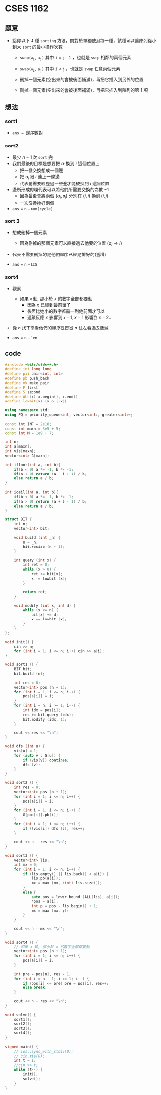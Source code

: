 # CSES 1162

## 題意

- 給你以下 $4$ 種 $\texttt{sorting}$ 方法，問對於單獨使用每一種，該種可以讓陣列從小到大 $\texttt{sort}$ 的最小操作次數

  - $\texttt{swap}\mathtt{(a_i,a_j)}$ 其中 $\mathtt{i=j-1}$  ，也就是 $\texttt{swap}$ 相鄰的兩個元素

  - $\texttt{swap}\mathtt{(a_i,a_j)}$ 其中 $\mathtt{i<j}$  ，也就是 $\texttt{swap}$ 任意兩個元素

  - 刪掉一個元素(空出來的會被後面補滿)，再把它插入到另外的位置

  - 刪掉一個元素(空出來的會被後面補滿)，再把它插入到陣列的第 $1$ 項

## 想法

### sort1

- $\texttt{ans = }$逆序數對

### sort2

- 最少 $n-1$ 次 $\texttt{sort}$ 完
- 我們最後的目標是想要把 $a_i$ 換到 $i$ 這個位置上
  - 把一個交換想成一個邊
  - 把 $a_i$ 跟 $i$ 連上一條邊
  - 代表他需要經歷過一些邊才能被換到 $i$ 這個位置
- 邊所形成的環代表可以將他們所需要交換的次數 $-1$ 
  - 因為最後會將兩個 $(a_i,a_j)$ 分別在 $(j,i)$ 換到 $(i,j)$
  - 一次交換換好兩個
- $\mathtt{ans=n-num(cycle)}$

### sort 3

- 想成刪掉一個元素
  - 因為刪掉的那個元素可以直接過去他要的位置 ($a_i\rightarrow i$)
- 代表不需要刪掉的是他們順序已經是排好的(遞增)

- $\mathtt{ans=n-LIS}$ 

### sort4

- 觀察
  - 如果 $x$ 動, 那小於 $x$ 的數字全部都要動
    - 因為 $x$ 已經到最前面了
    - 後面比她小的數字都需一到他前面才可以
    - 連鎖反應 $x$ 影響到 $x-1,x-1$ 影響到 $x-2..$
- 從 $n$ 找下來看他們的順序是否從 $n$ 往左看過去遞減

- $\mathtt{ans=n-len}$ 

## code

```cpp
#include <bits/stdc++.h>
#define int long long
#define pii pair<int, int>
#define pb push_back
#define mk make_pair
#define F first
#define S second
#define ALL(x) x.begin(), x.end()
#define lowbit(x) (x & (-x))

using namespace std;
using PQ = priority_queue<int, vector<int>, greater<int>>;
 
const int INF = 2e18;
const int maxn = 3e5 + 5;
const int M = 1e9 + 7;

int n;
int a[maxn];
int vis[maxn];
vector<int> G[maxn];

int ifloor(int a, int b){
    if(b < 0) a *= -1, b *= -1;
    if(a < 0) return (a - b + 1) / b;
    else return a / b;
}
 
int iceil(int a, int b){
    if(b < 0) a *= -1, b *= -1;
    if(a > 0) return (a + b - 1) / b;
    else return a / b;
}

struct BIT {
    int n;
    vector<int> bit;

    void build (int _n) {
        n = _n;
        bit.resize (n + 1);
    }

    int query (int x) {
        int ret = 0;
        while (x > 0) {
            ret += bit[x];
            x -= lowbit (x);
        }

        return ret;
    }

    void modify (int x, int d) {
        while (x <= n) {
            bit[x] += d;
            x += lowbit (x);
        }
    }
}; 

void init() {
    cin >> n;
    for (int i = 1; i <= n; i++) cin >> a[i];
}

void sort1 () {
    BIT bit;
    bit.build (n);

    int res = 0;
    vector<int> pos (n + 1);
    for (int i = 1; i <= n; i++) {
        pos[a[i]] = i;
    }
    for (int i = n; i >= 1; i--) {
        int idx = pos[i];
        res += bit.query (idx);
        bit.modify (idx, 1);
    }

    cout << res << "\n";
}

void dfs (int u) {
    vis[u] = 1;
    for (auto v : G[u]) {
        if (vis[v]) continue;
        dfs (v);
    }
}

void sort2 () {
    int res = 0;
    vector<int> pos (n + 1);
    for (int i = 1; i <= n; i++) {
        pos[a[i]] = i;
    }
    for (int i = 1; i <= n; i++) {
        G[pos[i]].pb(i);
    }
    for (int i = 1; i <= n; i++) {
        if (!vis[i]) dfs (i), res++;
    }

    cout << n - res << "\n";
}

void sort3 () {
    vector<int> lis;
    int mx = 0;
    for (int i = 1; i <= n; i++) {
        if (lis.empty() || lis.back() < a[i]) {
            lis.pb(a[i]);
            mx = max (mx, (int) lis.size());
        } 
        else {
            auto pos = lower_bound (ALL(lis), a[i]);
            *pos = a[i];
            int p = pos - lis.begin() + 1;
            mx = max (mx, p);
        }
    }

    cout << n - mx << "\n";
}

void sort4 () {
    // 如果 x 動, 那小於 x 的數字全部都要動
    vector<int> pos (n + 1);
    for (int i = 1; i <= n; i++) {
        pos[a[i]] = i;
    }

    int pre = pos[n], res = 1;
    for (int i = n - 1; i >= 1; i--) {
        if (pos[i] <= pre) pre = pos[i], res++;
        else break;
    }

    cout << n - res << "\n";
}

void solve() {
    sort1();
    sort2();
    sort3();
    sort4();
} 
 
signed main() {
    // ios::sync_with_stdio(0);
    // cin.tie(0);
    int t = 1;
    //cin >> t;
    while (t--) {
        init();
        solve();
    }
} 
```

